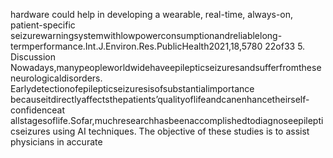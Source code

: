 hardware could help in developing a wearable, real-time, always-on, patient-specific
seizurewarningsystemwithlowpowerconsumptionandreliablelong-termperformance.Int.J.Environ.Res.PublicHealth2021,18,5780 22of33
5. Discussion
Nowadays,manypeopleworldwidehaveepilepticseizuresandsufferfromthese
neurologicaldisorders. Earlydetectionofepilepticseizuresisofsubstantialimportance
becauseitdirectlyaffectsthepatients’qualityoflifeandcanenhancetheirself-confidenceat
allstagesoflife.Sofar,muchresearchhasbeenaccomplishedtodiagnoseepilepticseizures
using AI techniques. The objective of these studies is to assist physicians in accurate